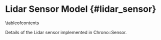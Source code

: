 Lidar Sensor Model {#lidar_sensor}
=================================

\tableofcontents

Details of the Lidar sensor implemented in Chrono::Sensor.
